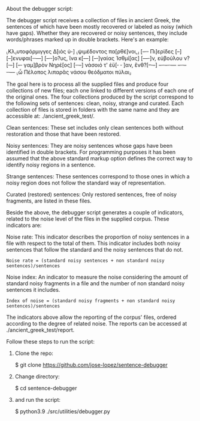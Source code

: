 About the debugger script:

The debugger script receives a collection of files in ancient Greek, the sentences of which have been mostly recovered or labeled as noisy (which have gaps). Whether they are recovered or noisy sentences, they include words/phrases marked up in double brackets. Here's an example:

⸤Κλ⸥υτοφόρμιγγες Δ[ιὸς ὑ-] ⸤ψιμέδοντος πα[ρθέ]νοι,⸥ [–⏑⏑ Πι]ερίδες [–] [–]ενυφαι[⏑⏑––] [–⏑⏑]ο?υς, ἵνα κ[––] [–⏑]γαίας Ἰσθμί[ας] [––⏑]ν, εὐβούλου ν?[⏑–] [–⏑ γαμ]βρὸν Νηρέ[ος] [⏑⏑–] νάσοιό τ' ἐϋ[⏑ ⏑ ]αν, ἔνθ?[–⏑–] –⏑⏑–⏑⏑–– –⏑⏑–⏑⏑–– ⸤ὦ Πέλοπος λιπαρᾶς νάσου θεόδματοι πύλαι⸥

The goal here is to process all the supplied files and produce four collections of new files; each one linked to different versions of each one of the original ones. The four collections produced by the script correspond to the following sets of sentences: clean, noisy, strange and curated. Each collection of files is stored in folders with the same name and they are accessible at: ./ancient_greek_test/.

Clean sentences: These set includes only clean sentences both without restoration and those that have been restored.

Noisy sentences: They are noisy sentences whose gaps have been identified in double brackets. For programming purposes it has been assumed that the above standard markup option defines the correct way to identify noisy regions in a sentence.

Strange sentences: These sentences correspond to those ones in which a noisy region does not follow the standard way of representation.

Curated (restored) sentences: Only restored sentences, free of noisy fragments, are listed in these files.

Beside the above, the debugger script generates a couple of indicators, related to the noise level of the files in the supplied corpus. These indicators are:

Noise rate: This indicator describes the proportion of noisy sentences in a file with respect to the total of them. This indicator includes both noisy sentences that follow the standard and the noisy sentences that do not.

	Noise rate = (standard noisy sentences + non standard noisy sentences)/sentences

Noise index: An indicator to measure the noise considering the amount of standard noisy fragments in a file and the number of non standard noisy sentences it includes.

	Index of noise = (standard noisy fragments + non standard noisy sentences)/sentences

The indicators above allow the reporting of the corpus' files, ordered according to the degree of related noise. The reports can be accessed at ./ancient_greek_test/report.

Follow these steps to run the script: 

1. Clone the repo:
	
	$ git clone https://github.com/jose-lopez/sentence-debugger

2. Change directory:

	$ cd sentence-debugger

3. and run the script:

	$ python3.9 ./src/utilities/debugger.py
